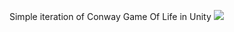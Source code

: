 Simple iteration of Conway Game Of Life in Unity
![](https://github.com/lima151994/Conway-Game-Of-Life/gol.gif)
